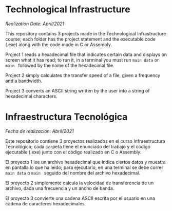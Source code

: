 # Technological Infrastructure

*Realization Date: April/2021*

This repository contains 3 projects made in the Technological Infrastructure course; each folder has the project statement and the executable code (.exe) along with the code made in C or Assembly.

Project 1 reads a hexadecimal file that indicates certain data and displays on screen what it has read; to run it, in a terminal you must run `main data` or `main ` followed by the name of the hexadecimal file.

Project 2 simply calculates the transfer speed of a file, given a frequency and a bandwidth.

Project 3 converts an ASCII string written by the user into a string of hexadecimal characters.

# Infraestructura Tecnológica

*Fecha de realización: Abril/2021*

Este repositorio contiene 3 proyectos realizados en el curso Infraestructura Tecnológica; cada carpeta tiene el enunciado del trabajo y el código ejecutable (.exe) junto con el código realizado en C o Assembly.

El proyecto 1 lee un archivo hexadecimal que indica ciertos datos y muestra en pantalla lo que ha leído; para ejecutarlo, en una terminal se debe correr `main data` o `main ` seguido del nombre del archivo hexadecimal.

El proyecto 2 simplemente calcula la velocidad de transferencia de un archivo, dada una frecuencia y un ancho de banda.

El proyecto 3 convierte una cadena ASCII escrita por el usuario en una cadena de caracteres hexadecimales.
